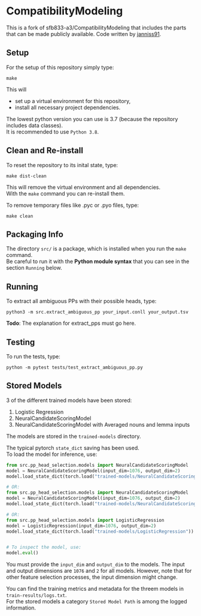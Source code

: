 # CompatibilityModeling
This is a fork of sfb833-a3/CompatibilityModeling that includes the parts that can be made publicly available. Code written by [janniss91](https://github.com/janniss91).

## Setup

For the setup of this repository simply type:

    make

This will

- set up a virtual environment for this repository,
- install all necessary project dependencies.

The lowest python version you can use is 3.7 (because the repository includes data classes).  
It is recommended to use ```Python 3.8```.

## Clean and Re-install

To reset the repository to its inital state, type:

    make dist-clean

This will remove the virtual environment and all dependencies.  
With the `make` command you can re-install them.

To remove temporary files like .pyc or .pyo files, type:

    make clean

## Packaging Info

The directory ```src/``` is a package, which is installed when you run the ```make``` command.  
Be careful to run it with the **Python module syntax** that you can see in the section ```Running``` below.

## Running

To extract all ambiguous PPs with their possible heads, type:

    python3 -m src.extract_ambiguous_pp your_input.conll your_output.tsv

**Todo**: The explanation for extract_pps must go here.

## Testing

To run the tests, type:

    python -m pytest tests/test_extract_ambiguous_pp.py

## Stored Models

3 of the different trained models have been stored:

1. Logistic Regression
2. NeuralCandidateScoringModel
3. NeuralCandidateScoringModel with Averaged nouns and lemma inputs

The models are stored in the `trained-models` directory.

The typical pytorch `state_dict` saving has been used.  
To load the model for inference, use:

```python
from src.pp_head_selection.models import NeuralCandidateScoringModel
model = NeuralCandidateScoringModel(input_dim=1076, output_dim=2)
model.load_state_dict(torch.load("trained-models/NeuralCandidateScoringModel"))

# OR:
from src.pp_head_selection.models import NeuralCandidateScoringModel
model = NeuralCandidateScoringModel(input_dim=1076, output_dim=2)
model.load_state_dict(torch.load("trained-models/NeuralCandidateScoringModel-averaged-nouns"))

# OR: 
from src.pp_head_selection.models import LogisticRegression
model = LogisticRegression(input_dim=1076, output_dim=2)
model.load_state_dict(torch.load("trained-models/LogisticRegression"))


# To inspect the model, use:
model.eval()
```

You must provide the `input_dim` and `output_dim` to the models.
The input and output dimensions are `1076` and `2` for all models.
However, note that for other feature selection processes, the input dimension might change.

You can find the training metrics and metadata for the threem models in `train-results/logs.txt`.  
For the stored models a category `Stored Model Path` is among the logged information.
